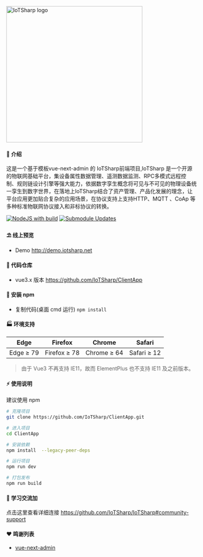 <p align="left">
  <a href="https://iotsharp.io/">
    <img src="public/logo_white.svg" width="360px" alt="IoTSharp logo" />
  </a>
</p>


#### 🌈 介绍

这是一个基于模板vue-next-admin 的 IoTSharp前端项目,IoTSharp 是一个开源的物联网基础平台，集设备属性数据管理、遥测数据监测、RPC多模式远程控制、规则链设计引擎等强大能力，依据数字孪生概念将可见与不可见的物理设备统一孪生到数字世界，在落地上IoTSharp结合了资产管理、产品化发展的理念，让平台应用更加贴合复杂的应用场景，在协议支持上支持HTTP、MQTT 、CoAp 等多种标准物联网协议接入和非标协议的转换。  

[![NodeJS with build](https://github.com/IoTSharp/ClientApp/actions/workflows/nodejsbuild.yml/badge.svg)](https://github.com/IoTSharp/ClientApp/actions/workflows/nodejsbuild.yml) [![Submodule Updates](https://github.com/IoTSharp/ClientApp/actions/workflows/submodule-update.yml/badge.svg)](https://github.com/IoTSharp/ClientApp/actions/workflows/submodule-update.yml)


#### ⛱️ 线上预览

- Demo <a href="http://demo.iotsharp.net" target="_blank">http://demo.iotsharp.net</a>
 

#### 💒 代码仓库

- vue3.x 版本 <a href="https://github.com/IoTSharp/ClientApp" target="_blank">https://github.com/IoTSharp/ClientApp</a>
 
#### 🚧 安装 npm

- 复制代码(桌面 cmd 运行) `npm install `


#### 🏭 环境支持

| Edge      | Firefox      | Chrome      | Safari      |
| --------- | ------------ | ----------- | ----------- |
| Edge ≥ 79 | Firefox ≥ 78 | Chrome ≥ 64 | Safari ≥ 12 |

> 由于 Vue3 不再支持 IE11，故而 ElementPlus 也不支持 IE11 及之前版本。

#### ⚡ 使用说明

建议使用  npm 

```bash
# 克隆项目
git clone https://github.com/IoTSharp/ClientApp.git

# 进入项目
cd ClientApp

# 安装依赖
npm install  --legacy-peer-deps

# 运行项目
npm run dev

# 打包发布
npm run build
```

#### 💯 学习交流加
 
 点击这里查看详细连接 https://github.com/IoTSharp/IoTSharp#community-support


#### ❤️ 鸣谢列表

- <a href="https://github.com/lyt-Top/vue-next-admin" target="_blank">vue-next-admin</a>



 
